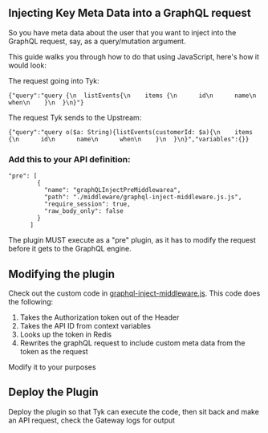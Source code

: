 ## Injecting Key Meta Data into a GraphQL request

So you have meta data about the user that you want to inject into the GraphQL request, say, as a query/mutation argument.

This guide walks you through how to do that using JavaScript, here's how it would look:

The request going into Tyk:

```
{"query":"query {\n  listEvents{\n    items {\n      id\n      name\n      when\n    }\n  }\n}"}
```

The request Tyk sends to the Upstream:

```
{"query":"query o($a: String){listEvents(customerId: $a){\n    items {\n      id\n      name\n      when\n    }\n  }\n}","variables":{}}
```


### Add this to your API definition:

```
"pre": [
        {
          "name": "graphQLInjectPreMiddlewarea",
          "path": "./middleware/graphql-inject-middleware.js.js",
          "require_session": true,
          "raw_body_only": false
        }
      ]
```

The plugin MUST execute as a "pre" plugin, as it has to modify the request before it gets to the GraphQL engine.


## Modifying the plugin

Check out the custom code in [graphql-inject-middleware.js](./graphql-inject-middleware.js).  This code does the following:
1.  Takes the Authorization token out of the Header
2.  Takes the API ID from context variables
3.  Looks up the token in Redis
4.  Rewrites the graphQL request to include custom meta data from the token as the request

Modify it to your purposes

## Deploy the Plugin

Deploy the plugin so that Tyk can execute the code, then sit back and make an API request, check the Gateway logs for output



